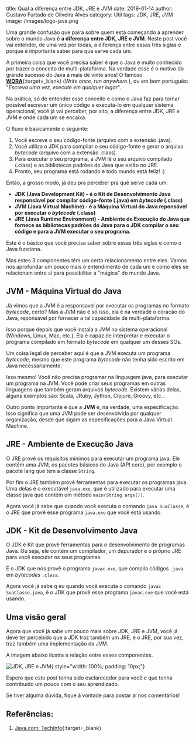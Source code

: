 title: Qual a diferença entre JDK, JRE e JVM
date: 2019-01-14
author: Gustavo Furtado de Oliveira Alves
category: Util
tags: JDK, JRE, JVM
image: /images/logo-java.png

Uma grande confusão que paira sobre quem está começando a aprender sobre o mundo Java é
**a diferença entre JDK, JRE e JVM**.
Neste post você vai entender, de uma vez por todas, a diferença entre essas três siglas
e porque é importante saber para que serve cada um.

A primeira coisa que você precisa saber é que o Java é muito conhecido por trazer o conceito de multi-plataforma.
Na verdade esse é o motivo do grande sucesso do Java à mais de vinte anos!
O famoso [**WORA**](https://pt.wikipedia.org/wiki/WORA){:target=\_blank} (_Write once, run anywhere._),
ou em bom português: "_Escreva uma vez, execute em qualquer lugar_".

Na prática, só de entender esse conceito e como o Java faz para tornar possível
escrever um único código e executá-lo em qualquer sistema operacional,
você já vai perceber, por alto, a diferença entre JDK, JRE e JVM e onde cada um se encaixa.

O fluxo é basicamente o seguinte:

1. Você escreve o seu código-fonte (arquivo com a extensão .java).
2. Você utiliza o JDK para compilar o seu código-fonte e gerar o arquivo _bytecode_ (arquivo com a extensão .class).
3. Para executar o seu programa, a JVM lê o seu arquivo compilado (.class) e as bibliotecas padrões do Java que estão no JRE.
4. Pronto, seu programa está rodando e todo mundo está feliz! :)

Então, a grosso modo, já deu pra perceber pra quê serve cada um:

- **JDK (Java Development Kit) - é o Kit de Desenvolvimento Java responsável por compilar código-fonte (.java) em _bytecode_ (.class)**
- **JVM (Java Virtual Machine) - é a Máquina Virtual do Java reponsável por executar o _bytecode_ (.class)**
- **JRE (Java Runtime Environment) - Ambiente de Execução do Java que fornece as bibliotecas padrões do Java para o JDK compilar o seu código e para a JVM executar o seu programa.**

Este é o básico que você precisa saber sobre essas três siglas e como o Java funciona.

Mas estes 3 componentes têm um certo relacionamento entre eles.
Vamos nos aprofundar um pouco mais o entendimento de cada um e como eles se relacionam entre sí para possibilitar a "mágica" do mundo Java.

## JVM - Máquina Virtual do Java

Já vimos que a JVM é a responsavel por executar os programas no formato _bytecode_, certo?
Mas a JVM não é só isso, ela é na verdade o coração do Java,
reponsável por fornecer a tal capacidade de multi-plataforma.

Isso porque depois que você instala a JVM no sistema operacional (Windows, Linux, Mac, etc.),
Ela é capaz de interpretar e executar o programa compilado em formato _bytecode_
em qualquer um desses SOs.

Um coisa legal de perceber aqui é que a JVM executa um programa _bytecode_,
mesmo que este programa _bytecode_ não tenha sido escrito em Java necessariamente.

Isso mesmo! Você não precisa programar na linguagem java, para executar um programa na JVM.
Você pode criar seus programas em outras linguagens que também geram arquivos _bytecode_.
Existem várias delas, alguns exemplos são: Scala, JRuby, Jython, Clojure, Groovy, etc..

Outro ponto importante é que a **JVM** é, na verdade, uma especificação.
Isso significa que uma JVM pode ser desenvolvida por qualquer organização,
desde que sigam as especificações para a Java Virtual Machine.

## JRE - Ambiente de Execução Java

O JRE provê os requisitos mínimos para executar um programa java.
Ele contém uma JVM, os pacotes básicos do Java (API core),
por exemplo o pacote lang que tem a classe `String`.

Por fim o JRE também provê ferramentas para executar os programas java.
Uma delas é o executável `java.exe`, que é utilizado para executar uma classe java
que contém um método `main(String args[])`.

Agora você já sabe que quando você executa o comando `java SuaClasse`,
é o JRE que provê esse programa `java.exe` que você está usando.

## JDK - Kit de Desenvolvimento Java

O JDK é Kit que provê ferramentas para o desenvolvimento de programas Java.
Ou seja, ele contém um compilador, um depurador e o próprio JRE para você executar os seus programas.

É o JDK que nos provê o programa `javac.exe`, que compila códigos `.java` em _bytecodes_ `.class`.

Agora você já sabe q eu quando você executa o comando `javac SuaClasse.java`,
é o JDK que provê esse programa `javac.exe` que você está usando.

## Uma visão geral

Agora que você já sabe um pouco mais sobre JDK, JRE e JVM,
você já deve ter percebido que a JDK traz também um JRE,
e o JRE, por sua vez, traz também uma implementação da JVM.

A imagem abaixo ilustra a relação entre esses componentes.

![JDK, JRE e JVM](/images/jdk_jre_jvm.png){:style="width: 100%; padding: 10px;"}

Espero que este post tenha sido esclarecedor para você
e que tenha contribuído um pouco com o seu aprendizado.

Se tiver alguma dúvida, fique à vontade para postar aí nos comentários!

## Referências:

1. [Java.com: TechInfo](https://www.java.com/pt_BR/download/faq/techinfo.xml){:target=\_blank}
